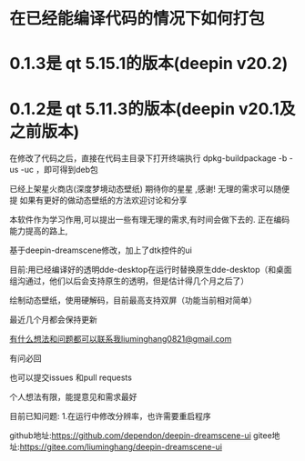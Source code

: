 # 在已经能编译代码的情况下如何打包

# 0.1.3是 qt 5.15.1的版本(deepin v20.2)

# 0.1.2是 qt 5.11.3的版本(deepin v20.1及之前版本)

在修改了代码之后，直接在代码主目录下打开终端执行 dpkg-buildpackage -b -us -uc ，即可得到deb包

 已经上架星火商店(深度梦境动态壁纸)
 期待你的星星 ,感谢!
 无理的需求可以随便提
 如果有更好的做动态壁纸的方法欢迎讨论和分享

本软件作为学习作用,可以提出一些有理无理的需求,有时间会做下去的.
正在编码能力提高的路上,

基于deepin-dreamscene修改，加上了dtk控件的ui

目前:用已经编译好的透明dde-desktop在运行时替换原生dde-desktop（和桌面组沟通过，他们以后会支持原生的透明，但是估计得几个月之后了）

绘制动态壁纸，使用硬解码，目前最高支持双屏（功能当前相对简单）

最近几个月都会保持更新

有什么想法和问题都可以联系我liuminghang0821@gmail.com

有问必回

也可以提交issues 和pull requests

个人想法有限，能提意见和需求最好

目前已知问题:
1.在运行中修改分辨率，也许需要重启程序



github地址:https://github.com/dependon/deepin-dreamscene-ui
gitee地址:https://gitee.com/liuminghang/deepin-dreamscene-ui


